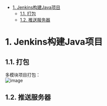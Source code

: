 
<!-- TOC -->

- [1. Jenkins构建Java项目](#1-jenkins构建java项目)
    - [1.1. 打包](#11-打包)
    - [1.2. 推送服务器](#12-推送服务器)

<!-- /TOC -->


# 1. Jenkins构建Java项目  

## 1.1. 打包
多模块项目打包：  
![image](http://182.92.69.8:8081/img/devops/jenkins/jenkins-1.png)    


## 1.2. 推送服务器  


